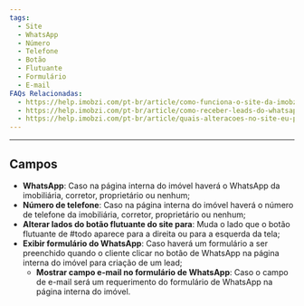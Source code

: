 ```yaml
---
tags:
  - Site
  - WhatsApp
  - Número
  - Telefone
  - Botão
  - Flutuante
  - Formulário
  - E-mail
FAQs Relacionadas:
  - https://help.imobzi.com/pt-br/article/como-funciona-o-site-da-imobzi-j55id3/
  - https://help.imobzi.com/pt-br/article/como-receber-leads-do-whatsapp-na-imobzi-pfk8gu/
  - https://help.imobzi.com/pt-br/article/quais-alteracoes-no-site-eu-posso-realizar-no-imobzi-mwipxa
---
```

---
## Campos

- **WhatsApp**: Caso na página interna do imóvel haverá o WhatsApp da imobiliária, corretor, proprietário ou nenhum;
- **Número de telefone**: Caso na página interna do imóvel haverá o número de telefone da imobiliária, corretor, proprietário ou nenhum;
- **Alterar lados do botão flutuante do site para**: Muda o lado que o botão flutuante de #todo aparece para a direita ou para a esquerda da tela;
- **Exibir formulário do WhatsApp**: Caso haverá um formulário a ser preenchido quando o cliente clicar no botão de WhatsApp na página interna do imóvel para criação de um lead;
	- **Mostrar campo e-mail no formulário de WhatsApp**: Caso o campo de e-mail será um requerimento do formulário de WhatsApp na página interna do imóvel.